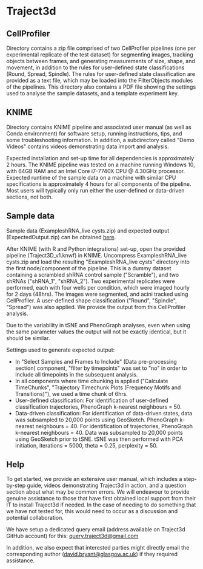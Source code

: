 # Traject3d

## CellProfiler 
Directory contains a zip file comprised of two CellProfiler pipelines (one per experimental replicate of the test dataset) for segmenting images, tracking objects between frames, and generating measurements of size, shape, and movement, in addition to the rules for user-defined state classifications (Round, Spread, Spindle). The rules for user-defined state classification are provided as a text file, which may be loaded into the FilterObjects modules of the pipelines. This directory also contains a PDF file showing the settings used to analyse the sample datasets, and a template experiment key.

## KNIME
Directory contains KNIME pipeline and associated user manual (as well as Conda environment) for software setup, running instructions, tips, and some troubleshooting information. In addition, a subdirectory called "Demo Videos" contains videos demonstrating data import and analysis. 

Expected installation and set-up time for all dependencies is approximately 2 hours.  The KNIME pipeline was tested on a machine running Windows 10, with 64GB RAM and an Intel Core i7-7740X CPU @ 4.30GHz processor. Expected runtime of the sample data on a machine with similar CPU specifications is approximately 4 hours for all components of the pipeline. Most users will typically only run either the user-defined or data-driven sections, not both.

## Sample data 
Sample data (ExampleshRNA_live cysts.zip) and expected output (ExpectedOutput.zip) can be obtained [here](https://gla-my.sharepoint.com/:f:/g/personal/david_bryant_glasgow_ac_uk/EqgjpKXmBjhCgXFQiROJikEBsW5_6RA4KXa1tnpIxmgzPQ?e=MwmxeM).

After KNIME (with R and Python integrations) set-up, open the provided pipeline (Traject3D_v1.knwf) in KNIME. Uncompress ExampleshRNA_live cysts.zip and load the resulting "ExampleshRNA_live cysts" directory into the first node/component of the pipeline. This is a dummy dataset containing a scrambled shRNA control sample ("Scramble"), and two shRNAs ("shRNA_1", "shRNA_2"). Two experimental replicates were performed, each with four wells per condition, which were imaged hourly for 2 days (48hrs). The images were segmented, and acini tracked using CellProfiler. A user-defined shape classification ("Round", "Spindle", "Spread") was also applied. We provide the output from this CellProfiler analysis.

Due to the variability in tSNE and PhenoGraph analyses, even when using the same parameter values the output will not be exactly identical, but it should be similar.

Settings used to generate expected output: 

* In "Select Samples and Frames to Include" (Data pre-processing section) component, "filter by timepoints" was set to "no" in order to include all timepoints in the subsequent analysis.
* In all components where time chunking is applied ("Calculate TimeChunks", "Trajectory Timechunk Plots (Frequency Motifs and Transitions)"), we used a time chunk of 6hrs.
* User-defined classification: For identification of user-defined classification trajectories, PhenoGraph k-nearest neighbours = 50.
* Data-driven classification: For identification of data-driven states, data was subsampled to 20,000 points using GeoSketch. PhenoGraph k-nearest neighbours = 40. For identification of trajectories, PhenoGraph k-nearest neighbours = 40. Data was subsampled to 20,000 points using GeoSketch prior to tSNE. tSNE was then performed with PCA initiation, iterations = 5000, theta = 0.25, perplexity = 50.

## Help
To get started, we provide an extensive user manual, which includes a step-by-step guide, videos demonstrating Traject3d in action, and a question section about what may be common errors. We will endeavour to provide genuine assistance to those that have first obtained local support from their IT to install Traject3d if needed. In the case of needing to do something that we have not tested for, this would need to occur as a discussion and potential collaboration.

We have setup a dedicated query email (address available on Traject3d GitHub account) for this: query.traject3d@gmail.com

In addition, we also expect that interested parties might directly email the corresponding author (david.bryant@glasgow.ac.uk) if they required assistance.
